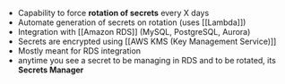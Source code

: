 - Capability to force **rotation of secrets** every X days
- Automate generation of secrets on rotation (uses [[Lambda]])
- Integration with [[Amazon RDS]] (MySQL, PostgreSQL, Aurora)
- Secrets are encrypted using [[AWS KMS (Key Management Service)]]
- Mostly meant for RDS integration
- anytime you see a secret to be managing in RDS and to be rotated, its **Secrets Manager**
